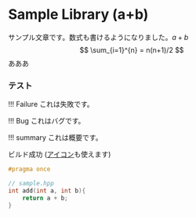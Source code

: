 # Sample Library (a+b)

サンプル文章です。数式も書けるようになりました。$a+b$
$$
\sum_{i=1}^{n} = n(n+1)/2
$$
あああ

### テスト

!!! Failure
    これは失敗です。

!!! Bug
    これはバグです。

!!! summary 
    これは概要です。

<i class="fa fa-check-circle text-success"></i> ビルド成功 ([アイコン](https://fontawesome.com/v4/icons/)も使えます)

```cpp
#pragma once

// sample.hpp
int add(int a, int b){
    return a + b;
}
```